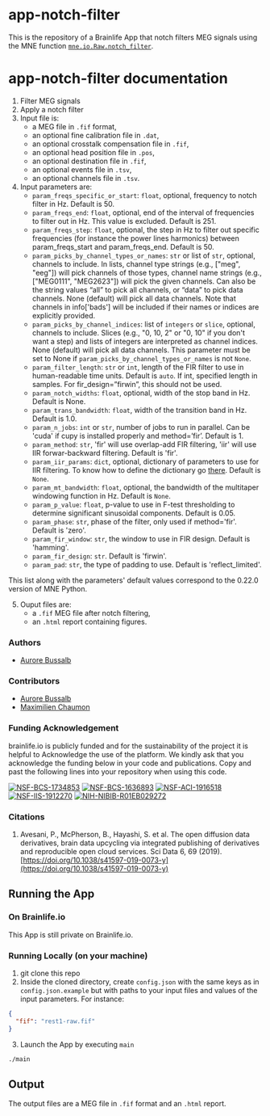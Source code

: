 # app-notch-filter

This is the repository of a Brainlife App that notch filters MEG signals using the MNE function 
[`mne.io.Raw.notch_filter`](https://mne.tools/stable/generated/mne.io.Raw.html#mne.io.Raw.notch_filter).

# app-notch-filter documentation

1) Filter MEG signals
2) Apply a notch filter 
3) Input file is:
    * a MEG file in `.fif` format,
    * an optional fine calibration file in `.dat`,
    * an optional crosstalk compensation file in `.fif`,
    * an optional head position file in `.pos`,
    * an optional destination file in `.fif`,
    * an optional events file in `.tsv`,
    * an optional channels file in `.tsv`.
4) Input parameters are:
    * `param_freqs_specific_or_start`: `float`, optional, frequency to notch filter in Hz. Default is 50.
    * `param_freqs_end`: `float`, optional, end of the interval of frequencies to filter out in Hz. This value is excluded. Default is 251. 
    * `param_freqs_step`: `float`, optional, the step in Hz to filter out specific frequencies (for instance the power lines harmonics) 
between param_freqs_start and param_freqs_end. Default is 50.
    * `param_picks_by_channel_types_or_names`: `str` or list of `str`, optional, channels to include. In lists, channel type strings (e.g., ["meg", "eeg"]) will pick channels of those types, channel name strings (e.g., ["MEG0111", "MEG2623"]) will pick the given channels. Can also be the string values “all” 
to pick all channels, or “data” to pick data channels. None (default) will pick all data channels. Note 
that channels in info['bads'] will be included if their names or indices are explicitly provided.
    * `param_picks_by_channel_indices`: list of `integers` or `slice`, optional, channels to include. Slices (e.g., "0, 10, 2" or "0, 10" if you don't want a step) and lists of integers are interpreted as channel indices. None (default) will pick all data channels. This parameter must be set to None if `param_picks_by_channel_types_or_names` is not `None`.
    * `param_filter_length`: `str` or `int`, length of the FIR filter to use in human-readable time units. Default is `auto`.  If int, specified length in samples. For fir_design=”firwin”, this should not be used.
    * `param_notch_widths`: `float`, optional, width of the stop band in Hz. Default is None.
    * `param_trans_bandwidth`: `float`, width of the transition band in Hz. Default is 1.0.
    * `param_n_jobs`: `int` or `str`, number of jobs to run in parallel. Can be 'cuda' if cupy is installed properly and method=’fir’. Default is 1.
    * `param_method`: `str`, 'fir' will use overlap-add FIR filtering, 'iir' will use IIR forwar-backward filtering. Default is 'fir'.
    * `param_iir_params`: `dict`, optional, dictionary of parameters to use for IIR filtering. To know how to define the dictionary go 
[there](https://mne.tools/stable/generated/mne.filter.construct_iir_filter.html#mne.filter.construct_iir_filter). Default is `None`. 
    * `param_mt_bandwidth`: `float`, optional, the bandwidth of the multitaper windowing function in Hz. Default is `None`.
    * `param_p_value`: `float`, p-value to use in F-test thresholding to determine significant sinusoidal components. Default is 0.05.
    * `param_phase`: `str`, phase of the filter, only used if method='fir'. Default is 'zero'.
    * `param_fir_window`: `str`, the window to use in FIR design. Default is 'hamming'.
    * `param_fir_design`: `str`. Default is 'firwin'.
    * `param_pad`: `str`, the type of padding to use. Default is 'reflect_limited'.

This list along with the parameters' default values correspond to the 0.22.0 version of MNE Python.

5) Ouput files are:
    * a `.fif` MEG file after notch filtering,
    * an `.html` report containing figures.

### Authors
- [Aurore Bussalb](aurore.bussalb@icm-institute.org)

### Contributors
- [Aurore Bussalb](aurore.bussalb@icm-institute.org)
- [Maximilien Chaumon](maximilien.chaumon@icm-institute.org)

### Funding Acknowledgement
brainlife.io is publicly funded and for the sustainability of the project it is helpful to Acknowledge the use of the platform. We kindly ask that you acknowledge the funding below in your code and publications. Copy and past the following lines into your repository when using this code.

[![NSF-BCS-1734853](https://img.shields.io/badge/NSF_BCS-1734853-blue.svg)](https://nsf.gov/awardsearch/showAward?AWD_ID=1734853)
[![NSF-BCS-1636893](https://img.shields.io/badge/NSF_BCS-1636893-blue.svg)](https://nsf.gov/awardsearch/showAward?AWD_ID=1636893)
[![NSF-ACI-1916518](https://img.shields.io/badge/NSF_ACI-1916518-blue.svg)](https://nsf.gov/awardsearch/showAward?AWD_ID=1916518)
[![NSF-IIS-1912270](https://img.shields.io/badge/NSF_IIS-1912270-blue.svg)](https://nsf.gov/awardsearch/showAward?AWD_ID=1912270)
[![NIH-NIBIB-R01EB029272](https://img.shields.io/badge/NIH_NIBIB-R01EB029272-green.svg)](https://grantome.com/grant/NIH/R01-EB029272-01)

### Citations
1. Avesani, P., McPherson, B., Hayashi, S. et al. The open diffusion data derivatives, brain data upcycling via integrated publishing of derivatives and reproducible open cloud services. Sci Data 6, 69 (2019). [https://doi.org/10.1038/s41597-019-0073-y](https://doi.org/10.1038/s41597-019-0073-y)

## Running the App 

### On Brainlife.io

This App is still private on Brainlife.io.

### Running Locally (on your machine)

1. git clone this repo
2. Inside the cloned directory, create `config.json` with the same keys as in `config.json.example` but with paths to your input 
   files and values of the input parameters. For instance:

```json
{
  "fif": "rest1-raw.fif"
}
```

3. Launch the App by executing `main`

```bash
./main
```

## Output

The output files are a MEG file in `.fif` format and an `.html` report.

